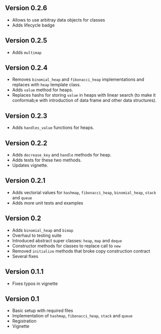 ## Version 0.2.6
  - Allows to use arbitray data objects for classes
  - Adds lifecycle badge

## Version 0.2.5
  - Adds `multimap`

## Version 0.2.4
  - Removes `binomial_heap` and `fibonacci_heap` implementations and replaces with `heap` template class.
  - Adds `value` method for heaps.
  - Replaces hashs for storing `value` in heaps with linear search (to make it conformab;e with introduction of data frame and other data structures).

## Version 0.2.3
  - Adds `handles_value` functions for heaps.

## Version 0.2.2
  - Adds `decrease_key` and `handle` methods for heap.
  - Adds tests for these two methods.
  - Updates vignette.

## Version 0.2.1
  - Adds vectorial values for `hashmap`, `fibonacci_heap`, `binomial_heap`, `stack` and `queue`
  - Adds more unit tests and examples

## Version 0.2
  - Adds `binomial_heap` and `bimap`
  - Overhaul to testing suite
  - Introduced abstract super classes: `heap`, `map` and `deque`
  - Constructor methods for classes to replace call to `new`
  - Removed `initialize` methods that broke copy construction contract
  - Several fixes

## Version 0.1.1
  - Fixes typos in vignette

## Version 0.1
  - Basic setup with required files
  - Implementation of `hashmap`, `fibonacci_heap`, `stack` and `queue`
  - Registration
  - Vignette


